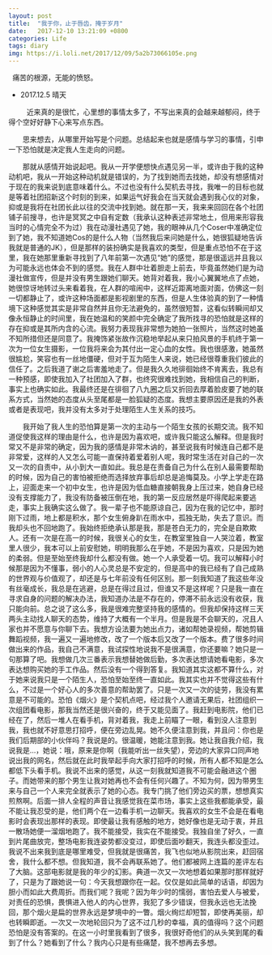```yaml
---
layout: post
title:  "我于你，止于唇齿，掩于岁月"
date:   2017-12-10 13:21:09 +0800
categories: Life
tags: diary
img: https://i.loli.net/2017/12/09/5a2b73066105e.png
---
```

 
痛苦的根源，无能的愤怒。
 


- 2017.12.5 晴天

 
&emsp;&emsp;近来真的是很忙，心里想的事情太多了，不写出来真的会越来越郁闷，终于得个空好好静下心来写点东西。

&emsp;&emsp;思来想去，从哪里开始写是个问题。总结起来也就是感情与学习的事情，引申一下恐怕就是决定我人生走向的问题。
 
&emsp;&emsp;那就从感情开始说起吧。我从一开学便想快点遇见另一半，或许由于我的这种动机吧，我从一开始这种动机就是错误的，为了找到她而去找她，却没有想感情对于现在的我来说到底意味着什么。不过也没有什么契机去寻找，我唯一的目标也就是等着社团招新这个时刻的到来，如果运气好我会在当天就会遇到我心仪的对象，抑或是我将在社团长此以往的交流中找到她。就在那一天，我来来回回在各个社团铺子前搜寻，也许是冥冥之中自有定数（我承认这种表述非常地土，但用来形容我当时的心情完全不为过）我在动漫社遇见了她，我的眼神从几个Coser中准确定位到了她，我不知道她Cos的是什么人物（当然我后来问她是什么，她很狐疑地告诉我就是普通的JK），但是那样的装扮确实是我喜欢的类型，但是重点恐怕不在于这里，我在她那里重新寻找到了八年前第一次遇见“她”的感觉，那是很遥远并且我以为可能永远也体会不到的感觉。我在人群中壮着胆走上前去，毕竟虽然她们是为动漫社做宣传，但是并没有男生跟她们聊天。她背对着我，我小心翼翼地点了点她，她很惊讶地转过头来看着我，在人群的喧闹中，这样近距离地面对面，仿佛这一刻一切都静止了，或许这种场面都是影视剧里的东西，但是人生体验真的到了一种情境下这种感觉其实是非常自然并且你无法避免的，虽然很短暂，这看似转瞬间却又像永恒静止的时间里，我在她温和的笑颜中完全确定了我所找寻的恐怕就是这样的存在抑或是其所内含的心流。我努力表现我非常想为她拍一张照片，当然这时她虽不知所措但还是同意了。我掩饰紧张故作沉稳地举起从来只拍风景的手机终于第一次为一位女生摄影，一位我将来会为其付出一定心血的女性。我也很感激，她虽然很尴尬，笑容也有一丝地僵硬，但对于互为陌生人来说，她已经很尊重我们彼此的信任了。之后我道了谢之后害羞地走了。但是我久久地徘徊始终不肯离去，我总有一种预感，即使我加入了社团加入了群，也终究很难找到她，我相信自己的判断，事实上也确实如此。我最终还是在徘徊了八九圈之后又折回去厚着脸皮要了她的联系方式，当然她的态度从头至尾都是一脸狐疑的态度。我想主要原因还是我的外表或者是表现吧，我并没有太多对于处理陌生人生关系的技巧。

&emsp;&emsp;我开始了我人生的恐怕算是第一次的主动与一个陌生女孩的长期交流。我不知道促使我这样的理由是什么，也许是因为喜欢吧，或许我只能这么解释。但是我时常又不是非常的确定，因为我的感情是非常木讷的，甚至说我有时候连自己都不是非常爱，这样的人又怎么可能一直保持着爱着别人呢，我时常生活在对自己的一次又一次的自责中，从小到大一直如此。我总是在责备自己为什么在别人最需要帮助的时候，因为自己的害怕被拒绝而选择放弃事后却总是追悔莫及。小学上学走在路上，迎面走来一个初中女生，也许是因为低血糖直接朝我身上压过来，她自身已经没有支撑能力了，我没有防备被压倒在地，我的第一反应居然是吓得爬起来要逃走，事实上我确实这么做了。我一辈子也不能原谅自己，因为在我的记忆中，那时刚下过雨，地上都是积水，那个女生俯身趴在雨水中，孤独无助，失去了意识。而我却头也不回地跑了。我始终拒绝承认那是我，那是苍白无力的，完全是自欺欺人。还有一次是在高一的时候，我很关心的女生，在教室里独自一人哭泣着，教室里人很少，我本可以上前安慰她，明明我那么在乎她，不是因为喜欢，只是因为她的柔弱。但是至始至终我却什么都没有做。她一个人承受着一切。我可以解释小时候那是因为不懂事，弱小的人心灵总是不安定的，但是高中的我已经有了自己成熟的世界观与价值观了，却还是与七年前没有任何区别。那一刻我知道了我这些年没有丝毫成长，我总是在逃避，总是在得过且过，但谁又不是这样呢？只是我一直在寻求自身的问题的解决办法，我知道办法是不存在的，停滞不前永远没有收获，我只能向前。总之说了这么多，我是很难完整坚持我的感情的。但我却保持这样三天两头主动找人聊天的态势，维持了大概有一个半月。但是我是不会聊天的，况且人家也并不愿意与你聊下去。我想方设法要为她出点力，诸如帮她录视频，帮她剪辑舞蹈视频，我一遍又一遍地修改，改了一个版本后又改了一个版本。费了很多时间做出来的作品，我自己不满意，我试探性地说我不是很满意，你还要嘛？她只是一句那算了吧。我想做几次三番表示我想替她做后勤，多次表达想请她看电影，多次表达想购买她的手工作品。然后没有一个得到答复。我知道其实这都不算什么，对于她来说我只是一个陌生人，恐怕至始至终一直如此。我其实也并不觉得这些有什么，不过是一个好心人的多次善意的帮助罢了。只是一次又一次的徒劳，我没有累意是不可能的。恐怕《烟火》是个契机点吧，经过我个人邀请无果后，社团组织一次组团看电影，那我当然还是很兴奋的，终于又能见面了。我赶到电影院，他们已经在了，然后一堆人在看手机，背对着我，我走上前瞄了一眼，看到没人注意到我，我也就不好意思打招呼，便在旁边乱晃。她不久便注意到我，并且问：你也是我们后期部的小伙伴吗？我说是的。很温暖，她能注意到我。她让我自我介绍，我说我是…，她说：哦，原来是你啊（我能听出一丝失望），旁边的大家异口同声地说出我的网名，然后就在此时我举起手向大家打招呼的时候，所有人都不知是怎么都低下头看手机。我说不出来的感觉，从这一刻我就知道我不可能会融进这个圈子。而她带来的那个男生让我对她再也不会有任何兴趣了。不知为何，因为带男生来与自己一个人来完全就表示了她的心态。我专门挑了他们旁边买的票，想想真实煎熬啊。后面一排人全程的声音让我感觉我在菜市场，事实上这些我都能承受，最不能让我忍受的是，他们两个在一边看手机一边聊天。我喜欢的女生不会是在看电影时会表现出那样的表现。即使最让我有感触的地方，她好像也是无动于衷，并且一散场她便一溜烟地跑了。我不能接受，我实在不能接受。我独自坐了好久，一直到片尾曲放完，整场电影我连姿势都没变过，即使后面吵翻天，我连头都没歪过。我说不出来我到底是哪里难受，但我就是很痛苦，我飞也似地从影院出来，赶回宿舍，我什么都不想。但我知道，我不会再联系她了。他们都被网上连篇的差评左右了大脑。这部电影就是我的年少的幻影。典道一次又一次地想着如果那时那样就好了，只是为了跟她说一句：今天我想跟你在一起。仅仅是如此简单的话语，却因为胆小而如此大费周折。而我们呢？我呢？因为年少时的懦弱，害怕去爱人与被爱，对责任的恐惧，畏惧进入他人的内心世界，我犯了多少错误，但我永远也无法挽回，那个烟火是扁的世界永远是梦境中的一瞥。烟火绚烂却短暂，即使再美丽，却也转瞬即逝。一次又一次地轮回只为了这不过几秒的幸福，真的值得吗？这个问题恐怕是没有答案的。在这一小时里我看到了很多，我很好奇他们的从头笑到尾的看到了什么？她看到了什么？我内心只是有些痛楚，我不想再去多想。

